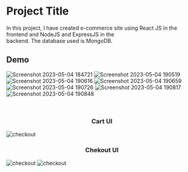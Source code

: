 
# Project Title
In this project, I have created e-commerce site using React JS in the frontend and NodeJS and ExpressJS in the  
backend. The database used is MongoDB. 


## Demo
![Screenshot 2023-05-04 184721](https://user-images.githubusercontent.com/71174333/236216272-c486d765-f729-428f-b62c-53767c2bfd7f.jpg)
![Screenshot 2023-05-04 190519](https://user-images.githubusercontent.com/71174333/236216866-65ab87b4-9272-4d24-97fa-d37444e21912.jpg)
![Screenshot 2023-05-04 190616](https://user-images.githubusercontent.com/71174333/236217100-7d7ee7b6-c294-4c64-b8e0-73a3d94d7c06.jpg)
![Screenshot 2023-05-04 190659](https://user-images.githubusercontent.com/71174333/236217288-edbce8f3-0a94-425c-aeba-ced060a5e76c.jpg)
![Screenshot 2023-05-04 190726](https://user-images.githubusercontent.com/71174333/236217427-6c401346-5840-46b7-8d2e-b1c71d27cf0a.jpg)
![Screenshot 2023-05-04 190817](https://user-images.githubusercontent.com/71174333/236217671-8ea3ec92-25d9-4837-9a37-3959eb4bdbd2.jpg)
![Screenshot 2023-05-04 190848](https://user-images.githubusercontent.com/71174333/236217812-6fc184ff-c054-4416-92a1-f55833c18cbf.jpg)

<br />
<h3 align=center>Cart UI</h3>
<img alt="checkout" src="https://user-images.githubusercontent.com/71174333/236220706-c07c1f1d-0590-4742-a538-7ec935d2788a.jpg"></img>


<br />
<h3 align=center>Chekout UI</h3>
<img alt="checkout" src="https://user-images.githubusercontent.com/71174333/236220721-cef78154-7b9b-499a-8122-183adbee04f4.jpg"></img>
<img alt="checkout" src="https://user-images.githubusercontent.com/71174333/236221871-613806e1-3655-4d44-b4df-bc564b9a94d7.jpg"></img>
